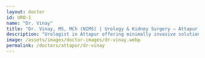 ```yaml
---
layout: doctor
id: URO-1
name: "Dr. Vinay"
title: "Dr. Vinay, MS, MCh (NIMS) | Urology & Kidney Surgery — Attapur, Hyderabad"
description: "Urologist in Attapur offering minimally invasive solutions for kidney stones, prostate issues, urinary tract infections and male infertility evaluation."
image: /assets/images/doctor-images/dr-vinay.webp
permalink: /doctors/attapur/dr-vinay
---
```

